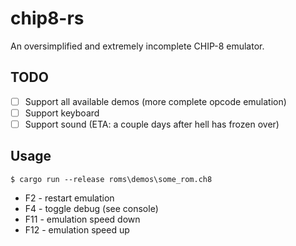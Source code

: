 # chip8-rs

An oversimplified and extremely incomplete CHIP-8 emulator.

## TODO

- [ ] Support all available demos (more complete opcode emulation)
- [ ] Support keyboard
- [ ] Support sound (ETA: a couple days after hell has frozen over)

## Usage

```
$ cargo run --release roms\demos\some_rom.ch8
```

* F2 - restart emulation
* F4 - toggle debug (see console)
* F11 - emulation speed down
* F12 - emulation speed up
